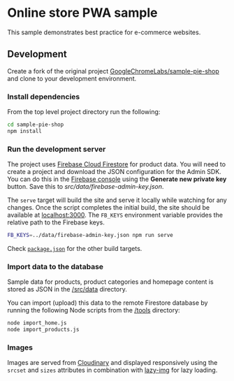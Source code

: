 # Online store PWA sample

This sample demonstrates best practice for e-commerce websites.

## Development

Create a fork of the original project [GoogleChromeLabs/sample-pie-shop](https://github.com/GoogleChromeLabs/sample-pie-shop) and clone to your development environment.

### Install dependencies

From the top level project directory run the following:

```sh
cd sample-pie-shop
npm install
```

### Run the development server

The project uses [Firebase Cloud Firestore](https://firebase.google.com/docs/firestore/) for product data. You will need to create a project and download the JSON configuration for the Admin SDK. You can do this in the [Firebase console](https://console.firebase.google.com/project/YOUR-PROJECT-NAME/settings/serviceaccounts/adminsdk) using the **Generate new private key** button. Save this to _src/data/firebase-admin-key.json_.

The `serve` target will build the site and serve it locally while watching for any changes. Once the script completes the initial build, the site should be available at [localhost:3000](http://localhost:3000/). The `FB_KEYS` environment variable provides the relative path to the Firebase keys.

```sh
FB_KEYS=../data/firebase-admin-key.json npm run serve
```

Check [`package.json`](https://github.com/GoogleChromeLabs/sample-pie-shop/blob/master/package.json) for the other build targets.

### Import data to the database

Sample data for products, product categories and homepage content is stored as JSON in the [/src/data](https://github.com/GoogleChromeLabs/sample-pie-shop/tree/master/src/data) directory.

You can import (upload) this data to the remote Firestore database by running the following Node scripts from the [/tools](https://github.com/GoogleChromeLabs/sample-pie-shop/tree/master/tools) directory:

```sh
node import_home.js
node import_products.js
```

### Images

Images are served from [Cloudinary](https://res.cloudinary.com/pieshop/f_auto,dpr_auto,q_auto:eco/w_500/GGOEYXXX0938.png) and displayed responsively using the `srcset` and `sizes` attributes in combination with [lazy-img](https://github.com/GoogleChromeLabs/sample-pie-shop/blob/master/src/client/js/lazy-img.js) for lazy loading.
